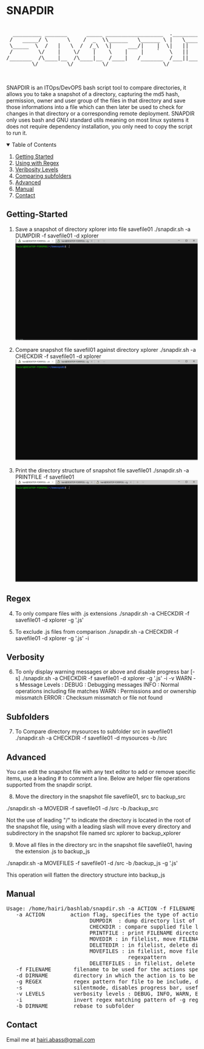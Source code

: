 # SNAPDIR
<pre>

  _________ _______      _____ __________________  ._____________ 
 /   _____/ \      \    /  _  \\______   \______ \ |   \______   \
 \_____  \  /   |   \  /  /_\  \|     ___/|    |  \|   ||       _/
 /        \/    |    \/    |    \    |    |    `   \   ||    |   \
/_______  /\____|__  /\____|__  /____|   /_______  /___||____|_  /
        \/         \/         \/                 \/            \/ 
                                        

</pre>
SNAPDIR is an ITOps/DevOPS bash script tool to compare directories, it allows you to take a snapshot of a directory, capturing the md5 hash, permission, owner and user group of the files in that directory and save those informations into a file which can then later be used to check for changes in that directory or a corresponding remote deployment. SNAPDIR only uses bash and GNU standard utils meaning on most linux systems it does not require dependency installation, you only need to copy the script to run it.


<!-- TABLE OF CONTENTS -->
<details open="open">
  <summary>Table of Contents</summary>
  <ol>
    <li>
      <a href="#getting-started">Getting Started</a>
    </li>
    <li><a href="#regex">Using with Regex</a></li>
    <li><a href="#verbosity">Veribosity Levels</a></li>
    <li><a href="#subfolders">Comparing subfolders</a></li>
    <li><a href="#advanced">Advanced</a></li>
    <li><a href="#manual">Manual</a></li>
    <li><a href="#contact">Contact</a></li>
  </ol>
</details>

<!-- ABOUT THE PROJECT -->
## Getting-Started

1. Save a snapshot of directory xplorer into file savefile01
./snapdir.sh -a DUMPDIR -f savefile01 -d xplorer
![terminal](https://github.com/Hairi81/SNAPDIR/blob/main/wiki_images/dumpdir_wiki.gif?raw=true)

2. Compare snapshot file savefil01 against directory xplorer
./snapdir.sh -a CHECKDIR -f savefile01 -d xplorer
![terminal](https://github.com/Hairi81/SNAPDIR/blob/main/wiki_images/checkdir_wiki.gif?raw=true)


3. Print the directory structure of snapshot file savefile01
./snapdir.sh -a PRINTFILE -f savefile01
![terminal](https://github.com/Hairi81/SNAPDIR/blob/main/wiki_images/printfile_wiki.gif?raw=true)


## Regex
4. To only compare files with .js extensions
./snapdir.sh -a CHECKDIR -f savefile01 -d xplorer -g '\.js'

5. To exclude .js files from comparison
./snapdir.sh -a CHECKDIR -f savefile01 -d xplorer -g '\.js' -i

## Verbosity
6. To only display warning messages or above and disable progress bar [-s]
./snapdir.sh -a CHECKDIR -f savefile01 -d xplorer -g '\.js' -i -v WARN -s
Message Levels : 
DEBUG : Debugging messages
INFO : Normal operations including file matches
WARN : Permissions and or ownership missmatch
ERROR : Checksum missmatch or file not found


## Subfolders
7. To Compare directory mysources to subfolder src in savefile01
./snapdir.sh -a CHECKDIR -f savefile01 -d mysources -b /src 


## Advanced
You can edit the snapshot file with any text editor to add or remove specific items, use a leading # to comment a line. Below are helper file operations supported from the snapdir script.

8. Move the directory in the snapshot file savefile01, src to backup_src

./snapdir.sh -a MOVEDIR -f savefile01 -d /src -b /backup_src

Not the use of leading "/" to indicate the directory is located in the root of the snapshot file, using with a leading slash will move every directory and subdirectory in the snapshot file named src xplorer to backup_xplorer

9. Move all files in the directory src in the snapshot file savefile01, having the extension .js to backup_js

./snapdir.sh -a MOVEFILES -f savefile01 -d /src -b /backup_js -g '\.js'

This operation will flatten the directory structure into backup_js


## Manual
<pre>
Usage: /home/hairi/bashlab/snapdir.sh -a ACTION -f FILENAME -d DIRECTORY
   -a ACTION        action flag, specifies the type of action to be performed
                          DUMPDIR  : dump directory list of files DIRECTORY into file FILENAME
                          CHECKDIR : compare supplied file list FILENAME against directory DIRECTORY
                          PRINTFILE : print FILENAME directory structure
                          MOVEDIR : in filelist, move FILENAME directory from -d DIRECTORY to -b DIRECTORY2
                          DELETEDIR : in filelist, delete directory DIRECTORY from FILENAME
                          MOVEFILES : in filelist, move files from -d DIRECTORY to -b DIRECTORY with the -g
                                      regexpattern
                          DELETEFILES : in filelist, delete files in -d DIRECTORY with the -g regexpattern
   -f FILENAME       filename to be used for the actions specified, default is filelist
   -d DIRNAME        directory in which the action is to be performed, default is .
   -g REGEX          regex pattern for file to be include, default is '*.' which includes all files
   -s                silentmode, disables progress bar, useful for piping
   -v LEVELS         verbosity levels : DEBUG, INFO, WARN, ERROR
   -i                invert regex matching pattern of -g regex
   -b DIRNAME        rebase to subfolder
</pre>

## Contact
Email me at hairi.abass@gmail.com

